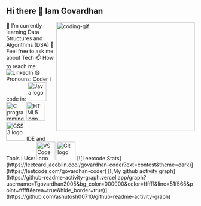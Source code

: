 ## Hi there 👋 Iam Govardhan
<img align="right" width="370" height="290" src="https://i.pinimg.com/originals/47/f0/34/47f0342cec72b800463bf003eac1257e.gif" alt="coding-gif">
🌱 I’m currently learning Data Structures and Algorithms (DSA)
💬 Feel free to ask me about Tech
📫 How to reach me:
<img src="https://img.shields.io/badge/LinkedIn-0077B5?style=for-the-badge&logo=linkedin&logoColor=white" alt="LinkedIn"/>
😄 Pronouns: Coder
I code in:
<img src="https://img.icons8.com/fluency/48/java-coffee-cup-logo.png" alt="Java logo" width="50" height="50"/> <img src="https://img.icons8.com/color/48/000000/c-programming.png" alt="C programming logo" width="50" height="50"/> <img src="https://img.icons8.com/color/48/000000/html-5.png" alt="HTML5 logo" width="50" height="50"/> <img src="https://img.icons8.com/color/48/000000/css3.png" alt="CSS3 logo" width="50" height="50"/>
IDE and Tools I Use:
<img src="https://img.icons8.com/color/48/000000/visual-studio-code-2019.png" alt="VS Code logo" width="50" height="50"/> <img src="https://img.icons8.com/color/50/000000/git.png" alt="Git logo" width="50" height="50"/>
[![Leetcode Stats](https://leetcard.jacoblin.cool/govardhan-coder?ext=contest&theme=dark)](https://leetcode.com/govardhan-coder)
[![My github activity graph](https://github-readme-activity-graph.vercel.app/graph?username=Tgovardhan2005&bg_color=000000&color=ffffff&line=51f565&point=ffffff&area=true&hide_border=true)](https://github.com/ashutosh00710/github-readme-activity-graph)

